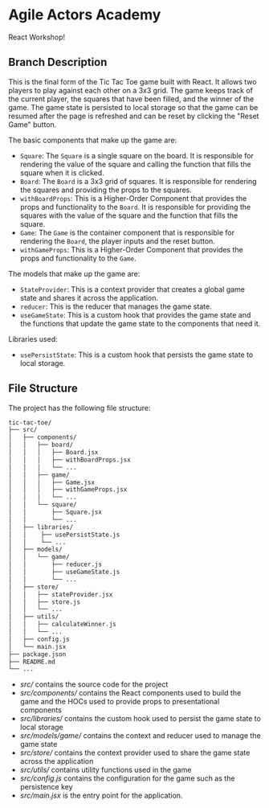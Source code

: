 # Agile Actors Academy

React Workshop!

## Branch Description

This is the final form of the Tic Tac Toe game built with React. It allows two players to play against each other on a 3x3 grid. The game keeps track of the current player, the squares that have been filled, and the winner of the game. The game state is persisted to local storage so that the game can be resumed after the page is refreshed and can be reset by clicking the "Reset Game" button.

The basic components that make up the game are:

- `Square`: The `Square` is a single square on the board. It is responsible for rendering the value of the square and calling the function that fills the square when it is clicked.
- `Board`: The `Board` is a 3x3 grid of squares. It is responsible for rendering the squares and providing the props to the squares.
- `withBoardProps`: This is a Higher-Order Component that provides the props and functionality to the `Board`. It is responsible for providing the squares with the value of the square and the function that fills the square.
- `Game`: The `Game` is the container component that is responsible for rendering the `Board`, the player inputs and the reset button.
- `withGameProps`: This is a Higher-Order Component that provides the props and functionality to the `Game`.

The models that make up the game are:

- `StateProvider`: This is a context provider that creates a global game state and shares it across the application.
- `reducer`: This is the reducer that manages the game state.
- `useGameState`: This is a custom hook that provides the game state and the functions that update the game state to the components that need it.

Libraries used:

- `usePersistState`: This is a custom hook that persists the game state to local storage.

## File Structure

The project has the following file structure:

```bash
tic-tac-toe/
├── src/
│   ├── components/
│   │   ├── board/
│   │   │   ├── Board.jsx
│   │   │   ├── withBoardProps.jsx
│   │   │   └── ...
│   │   ├── game/
│   │   │   ├── Game.jsx
│   │   │   ├── withGameProps.jsx
│   │   │   └── ...
│   │   └── square/
│   │       ├── Square.jsx
│   │       └── ...
│   ├── libraries/
│   │    ├── usePersistState.js
│   │    └── ...
│   ├── models/
│   │   └── game/
│   │       ├── reducer.js
│   │       ├── useGameState.js
│   │       └── ...
│   ├── store/
│   │   ├── stateProvider.jsx
│   │   ├── store.js
│   │   └── ...
│   ├── utils/
│   │   ├── calculateWinner.js
│   │   └── ...
│   ├── config.js
│   └── main.jsx
├── package.json
├── README.md
└── ...
```

- _src/_ contains the source code for the project
- _src/components/_ contains the React components used to build the game and the HOCs used to provide props to presentational components
- _src/libraries/_ contains the custom hook used to persist the game state to local storage
- _src/models/game/_ contains the context and reducer used to manage the game state
- _src/store/_ contains the context provider used to share the game state across the application
- _src/utils/_ contains utility functions used in the game
- _src/config.js_ contains the configuration for the game such as the persistence key
- _src/main.jsx_ is the entry point for the application.
